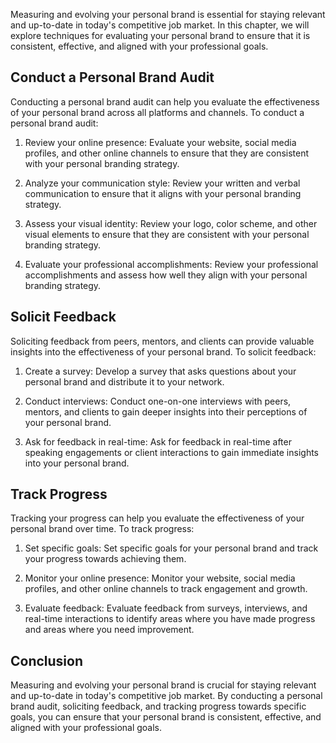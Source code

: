 
Measuring and evolving your personal brand is essential for staying relevant and up-to-date in today's competitive job market. In this chapter, we will explore techniques for evaluating your personal brand to ensure that it is consistent, effective, and aligned with your professional goals.

Conduct a Personal Brand Audit
------------------------------

Conducting a personal brand audit can help you evaluate the effectiveness of your personal brand across all platforms and channels. To conduct a personal brand audit:

1. Review your online presence: Evaluate your website, social media profiles, and other online channels to ensure that they are consistent with your personal branding strategy.

2. Analyze your communication style: Review your written and verbal communication to ensure that it aligns with your personal branding strategy.

3. Assess your visual identity: Review your logo, color scheme, and other visual elements to ensure that they are consistent with your personal branding strategy.

4. Evaluate your professional accomplishments: Review your professional accomplishments and assess how well they align with your personal branding strategy.

Solicit Feedback
----------------

Soliciting feedback from peers, mentors, and clients can provide valuable insights into the effectiveness of your personal brand. To solicit feedback:

1. Create a survey: Develop a survey that asks questions about your personal brand and distribute it to your network.

2. Conduct interviews: Conduct one-on-one interviews with peers, mentors, and clients to gain deeper insights into their perceptions of your personal brand.

3. Ask for feedback in real-time: Ask for feedback in real-time after speaking engagements or client interactions to gain immediate insights into your personal brand.

Track Progress
--------------

Tracking your progress can help you evaluate the effectiveness of your personal brand over time. To track progress:

1. Set specific goals: Set specific goals for your personal brand and track your progress towards achieving them.

2. Monitor your online presence: Monitor your website, social media profiles, and other online channels to track engagement and growth.

3. Evaluate feedback: Evaluate feedback from surveys, interviews, and real-time interactions to identify areas where you have made progress and areas where you need improvement.

Conclusion
----------

Measuring and evolving your personal brand is crucial for staying relevant and up-to-date in today's competitive job market. By conducting a personal brand audit, soliciting feedback, and tracking progress towards specific goals, you can ensure that your personal brand is consistent, effective, and aligned with your professional goals.
